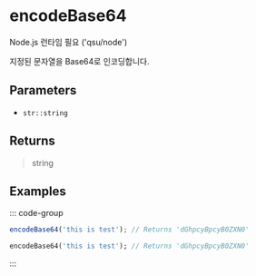 # encodeBase64 <Badge type="tip" text="JavaScript" /><Badge type="info" text="Dart" />

<span class="node-required">Node.js 런타임 필요 ('qsu/node')</span>

지정된 문자열을 Base64로 인코딩합니다.

## Parameters

- `str::string`

## Returns

> string

## Examples

::: code-group

```javascript [JavaScript]
encodeBase64('this is test'); // Returns 'dGhpcyBpcyB0ZXN0'
```

```dart [Dart]
encodeBase64('this is test'); // Returns 'dGhpcyBpcyB0ZXN0'
```

:::
